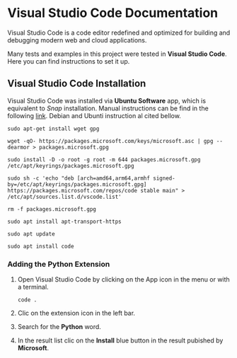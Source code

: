 # Visual Studio Code Documentation

Visual Studio Code is a code editor redefined and optimized for building and debugging modern web and cloud applications. 

Many tests and examples in this project were tested in **Visual Studio Code**. Here you can find instructions to set it up.

## Visual Studio Code Installation

Visual Studio Code was installed via **Ubuntu Software** app, which is equivalent to *Snap* installation. Manual instructions can be find in the following [link](https://code.visualstudio.com/docs/setup/linux). Debian and Ubunti instruction al cited bellow.

```
sudo apt-get install wget gpg

wget -qO- https://packages.microsoft.com/keys/microsoft.asc | gpg --dearmor > packages.microsoft.gpg

sudo install -D -o root -g root -m 644 packages.microsoft.gpg /etc/apt/keyrings/packages.microsoft.gpg

sudo sh -c 'echo "deb [arch=amd64,arm64,armhf signed-by=/etc/apt/keyrings/packages.microsoft.gpg] https://packages.microsoft.com/repos/code stable main" > /etc/apt/sources.list.d/vscode.list'

rm -f packages.microsoft.gpg

sudo apt install apt-transport-https

sudo apt update

sudo apt install code
```
### Adding the Python Extension

1. Open Visual Studio Code by clicking on the App icon in the menu or with a terminal.

    ```
    code .
    ```
2. Clic on the extension icon in the left bar.
3. Search for the **Python** word.
4. In the result list clic on the **Install** blue button in the result pubished by **Microsoft**.